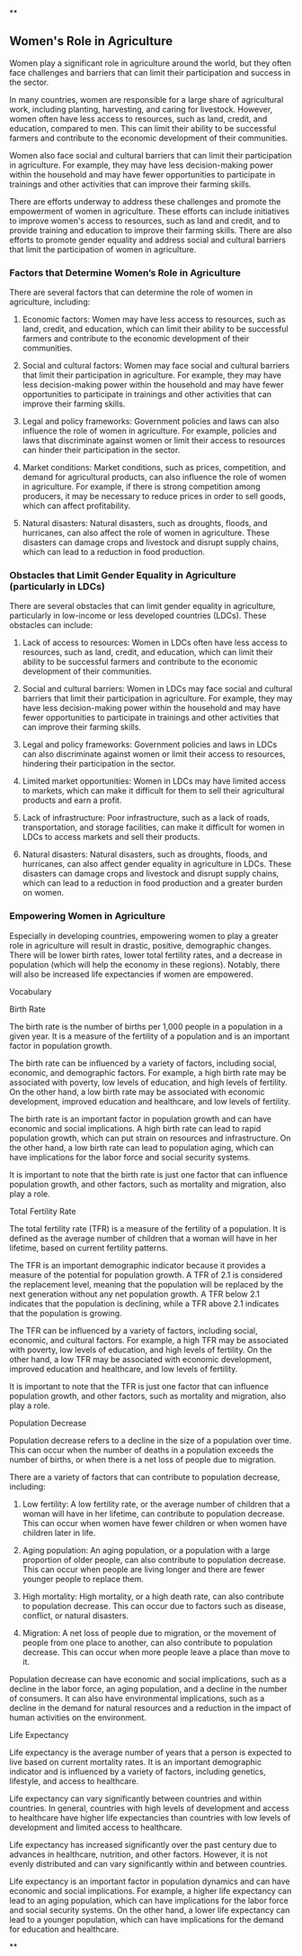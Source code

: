 **

## Women's Role in Agriculture

Women play a significant role in agriculture around the world, but they often face challenges and barriers that can limit their participation and success in the sector.

In many countries, women are responsible for a large share of agricultural work, including planting, harvesting, and caring for livestock. However, women often have less access to resources, such as land, credit, and education, compared to men. This can limit their ability to be successful farmers and contribute to the economic development of their communities.

Women also face social and cultural barriers that can limit their participation in agriculture. For example, they may have less decision-making power within the household and may have fewer opportunities to participate in trainings and other activities that can improve their farming skills.

There are efforts underway to address these challenges and promote the empowerment of women in agriculture. These efforts can include initiatives to improve women's access to resources, such as land and credit, and to provide training and education to improve their farming skills. There are also efforts to promote gender equality and address social and cultural barriers that limit the participation of women in agriculture.

### Factors that Determine Women’s Role in Agriculture 

There are several factors that can determine the role of women in agriculture, including:

1.  Economic factors: Women may have less access to resources, such as land, credit, and education, which can limit their ability to be successful farmers and contribute to the economic development of their communities.
    
2.  Social and cultural factors: Women may face social and cultural barriers that limit their participation in agriculture. For example, they may have less decision-making power within the household and may have fewer opportunities to participate in trainings and other activities that can improve their farming skills.
    
3.  Legal and policy frameworks: Government policies and laws can also influence the role of women in agriculture. For example, policies and laws that discriminate against women or limit their access to resources can hinder their participation in the sector.
    
4.  Market conditions: Market conditions, such as prices, competition, and demand for agricultural products, can also influence the role of women in agriculture. For example, if there is strong competition among producers, it may be necessary to reduce prices in order to sell goods, which can affect profitability.
    
5.  Natural disasters: Natural disasters, such as droughts, floods, and hurricanes, can also affect the role of women in agriculture. These disasters can damage crops and livestock and disrupt supply chains, which can lead to a reduction in food production.
    

### Obstacles that Limit Gender Equality in Agriculture (particularly in LDCs)

There are several obstacles that can limit gender equality in agriculture, particularly in low-income or less developed countries (LDCs). These obstacles can include:

1.  Lack of access to resources: Women in LDCs often have less access to resources, such as land, credit, and education, which can limit their ability to be successful farmers and contribute to the economic development of their communities.
    
2.  Social and cultural barriers: Women in LDCs may face social and cultural barriers that limit their participation in agriculture. For example, they may have less decision-making power within the household and may have fewer opportunities to participate in trainings and other activities that can improve their farming skills.
    
3.  Legal and policy frameworks: Government policies and laws in LDCs can also discriminate against women or limit their access to resources, hindering their participation in the sector.
    
4.  Limited market opportunities: Women in LDCs may have limited access to markets, which can make it difficult for them to sell their agricultural products and earn a profit.
    
5.  Lack of infrastructure: Poor infrastructure, such as a lack of roads, transportation, and storage facilities, can make it difficult for women in LDCs to access markets and sell their products.
    
6.  Natural disasters: Natural disasters, such as droughts, floods, and hurricanes, can also affect gender equality in agriculture in LDCs. These disasters can damage crops and livestock and disrupt supply chains, which can lead to a reduction in food production and a greater burden on women.
    

### Empowering Women in Agriculture 

Especially in developing countries, empowering women to play a greater role in agriculture will result in drastic, positive, demographic changes. There will be lower birth rates, lower total fertility rates, and a decrease in population (which will help the economy in these regions). Notably, there will also be increased life expectancies if women are empowered.

Vocabulary

Birth Rate

The birth rate is the number of births per 1,000 people in a population in a given year. It is a measure of the fertility of a population and is an important factor in population growth.

The birth rate can be influenced by a variety of factors, including social, economic, and demographic factors. For example, a high birth rate may be associated with poverty, low levels of education, and high levels of fertility. On the other hand, a low birth rate may be associated with economic development, improved education and healthcare, and low levels of fertility.

The birth rate is an important factor in population growth and can have economic and social implications. A high birth rate can lead to rapid population growth, which can put strain on resources and infrastructure. On the other hand, a low birth rate can lead to population aging, which can have implications for the labor force and social security systems.

It is important to note that the birth rate is just one factor that can influence population growth, and other factors, such as mortality and migration, also play a role.

Total Fertility Rate

The total fertility rate (TFR) is a measure of the fertility of a population. It is defined as the average number of children that a woman will have in her lifetime, based on current fertility patterns.

The TFR is an important demographic indicator because it provides a measure of the potential for population growth. A TFR of 2.1 is considered the replacement level, meaning that the population will be replaced by the next generation without any net population growth. A TFR below 2.1 indicates that the population is declining, while a TFR above 2.1 indicates that the population is growing.

The TFR can be influenced by a variety of factors, including social, economic, and cultural factors. For example, a high TFR may be associated with poverty, low levels of education, and high levels of fertility. On the other hand, a low TFR may be associated with economic development, improved education and healthcare, and low levels of fertility.

It is important to note that the TFR is just one factor that can influence population growth, and other factors, such as mortality and migration, also play a role.

Population Decrease

Population decrease refers to a decline in the size of a population over time. This can occur when the number of deaths in a population exceeds the number of births, or when there is a net loss of people due to migration.

There are a variety of factors that can contribute to population decrease, including:

1.  Low fertility: A low fertility rate, or the average number of children that a woman will have in her lifetime, can contribute to population decrease. This can occur when women have fewer children or when women have children later in life.
    
2.  Aging population: An aging population, or a population with a large proportion of older people, can also contribute to population decrease. This can occur when people are living longer and there are fewer younger people to replace them.
    
3.  High mortality: High mortality, or a high death rate, can also contribute to population decrease. This can occur due to factors such as disease, conflict, or natural disasters.
    
4.  Migration: A net loss of people due to migration, or the movement of people from one place to another, can also contribute to population decrease. This can occur when more people leave a place than move to it.
    

Population decrease can have economic and social implications, such as a decline in the labor force, an aging population, and a decline in the number of consumers. It can also have environmental implications, such as a decline in the demand for natural resources and a reduction in the impact of human activities on the environment.

Life Expectancy

Life expectancy is the average number of years that a person is expected to live based on current mortality rates. It is an important demographic indicator and is influenced by a variety of factors, including genetics, lifestyle, and access to healthcare.

Life expectancy can vary significantly between countries and within countries. In general, countries with high levels of development and access to healthcare have higher life expectancies than countries with low levels of development and limited access to healthcare.

Life expectancy has increased significantly over the past century due to advances in healthcare, nutrition, and other factors. However, it is not evenly distributed and can vary significantly within and between countries.

Life expectancy is an important factor in population dynamics and can have economic and social implications. For example, a higher life expectancy can lead to an aging population, which can have implications for the labor force and social security systems. On the other hand, a lower life expectancy can lead to a younger population, which can have implications for the demand for education and healthcare.

**
